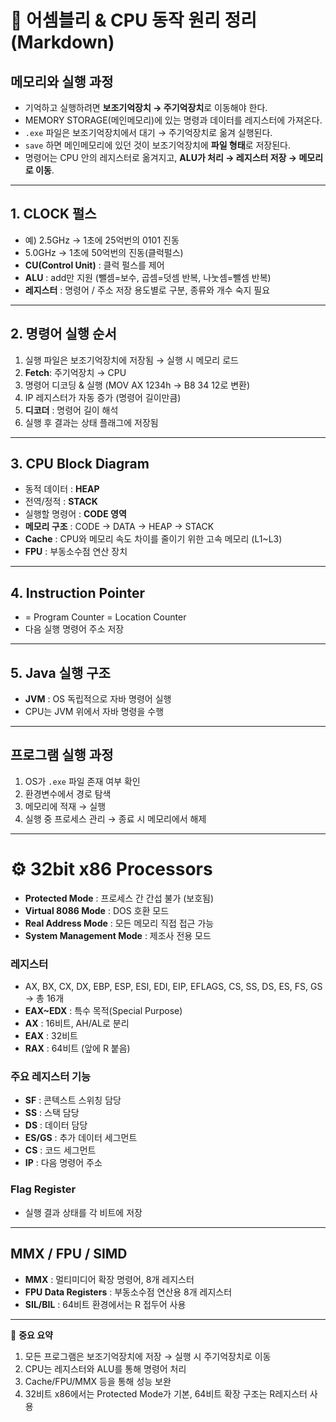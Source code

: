 # 📝 어셈블리 & CPU 동작 원리 정리 (Markdown)

## 메모리와 실행 과정
- 기억하고 실행하려면 **보조기억장치 → 주기억장치**로 이동해야 한다.
- MEMORY STORAGE(메인메모리)에 있는 명령과 데이터를 레지스터에 가져온다.
- `.exe` 파일은 보조기억장치에서 대기 → 주기억장치로 옮겨 실행된다.
- `save` 하면 메인메모리에 있던 것이 보조기억장치에 **파일 형태**로 저장된다.
- 명령어는 CPU 안의 레지스터로 옮겨지고, **ALU가 처리 → 레지스터 저장 → 메모리로 이동**.

---

## 1. CLOCK 펄스
- 예) 2.5GHz → 1초에 25억번의 0101 진동  
- 5.0GHz → 1초에 50억번의 진동(클럭펄스)
- **CU(Control Unit)** : 클럭 펄스를 제어
- **ALU** : add만 지원 (뺄셈=보수, 곱셈=덧셈 반복, 나눗셈=뺄셈 반복)
- **레지스터** : 명령어 / 주소 저장 용도별로 구분, 종류와 개수 숙지 필요

---

## 2. 명령어 실행 순서
1. 실행 파일은 보조기억장치에 저장됨 → 실행 시 메모리 로드
2. **Fetch**: 주기억장치 → CPU
3. 명령어 디코딩 & 실행 (MOV AX 1234h → B8 34 12로 변환)
4. IP 레지스터가 자동 증가 (명령어 길이만큼)
5. **디코더** : 명령어 길이 해석
6. 실행 후 결과는 상태 플래그에 저장됨

---

## 3. CPU Block Diagram
- 동적 데이터 : **HEAP**
- 전역/정적 : **STACK**
- 실행할 명령어 : **CODE 영역**
- **메모리 구조** : CODE → DATA → HEAP → STACK
- **Cache** : CPU와 메모리 속도 차이를 줄이기 위한 고속 메모리 (L1~L3)
- **FPU** : 부동소수점 연산 장치

---

## 4. Instruction Pointer
- = Program Counter = Location Counter  
- 다음 실행 명령어 주소 저장

---

## 5. Java 실행 구조
- **JVM** : OS 독립적으로 자바 명령어 실행
- CPU는 JVM 위에서 자바 명령을 수행

---

## 프로그램 실행 과정
1. OS가 `.exe` 파일 존재 여부 확인
2. 환경변수에서 경로 탐색
3. 메모리에 적재 → 실행
4. 실행 중 프로세스 관리 → 종료 시 메모리에서 해제

---

# ⚙️ 32bit x86 Processors
- **Protected Mode** : 프로세스 간 간섭 불가 (보호됨)
- **Virtual 8086 Mode** : DOS 호환 모드
- **Real Address Mode** : 모든 메모리 직접 접근 가능
- **System Management Mode** : 제조사 전용 모드

### 레지스터
- AX, BX, CX, DX, EBP, ESP, ESI, EDI, EIP, EFLAGS, CS, SS, DS, ES, FS, GS → 총 16개
- **EAX~EDX** : 특수 목적(Special Purpose)  
- **AX** : 16비트, AH/AL로 분리  
- **EAX** : 32비트  
- **RAX** : 64비트 (앞에 R 붙음)

### 주요 레지스터 기능
- **SF** : 콘텍스트 스위칭 담당
- **SS** : 스택 담당
- **DS** : 데이터 담당
- **ES/GS** : 추가 데이터 세그먼트
- **CS** : 코드 세그먼트
- **IP** : 다음 명령어 주소

### Flag Register
- 실행 결과 상태를 각 비트에 저장

---

## MMX / FPU / SIMD
- **MMX** : 멀티미디어 확장 명령어, 8개 레지스터
- **FPU Data Registers** : 부동소수점 연산용 8개 레지스터
- **SIL/BIL** : 64비트 환경에서는 R 접두어 사용

---

📌 **중요 요약**  
1. 모든 프로그램은 보조기억장치에 저장 → 실행 시 주기억장치로 이동  
2. CPU는 레지스터와 ALU를 통해 명령어 처리  
3. Cache/FPU/MMX 등을 통해 성능 보완  
4. 32비트 x86에서는 Protected Mode가 기본, 64비트 확장 구조는 R레지스터 사용  

